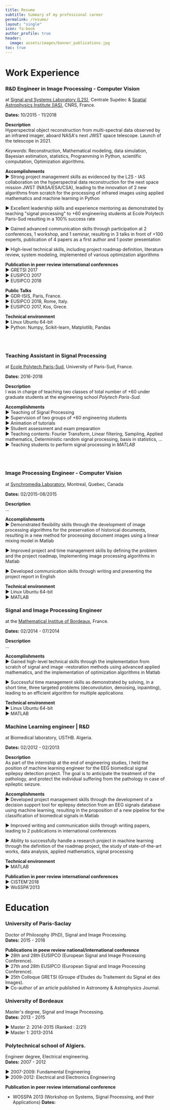 ```yaml
---
title: Resume
subtitle: Summary of my professional career
permalink: /resume/
layout: "single"
icon: fa-book
author_profile: true
header:
  image: assets/images/banner_publications.jpg
toc: true
---
```






# Work Experience
<!--
#####################################################################
 -->

### R&D Engineer in Image Processing - Computer Vision
  at [Signal and Systems Laboratory (L2S)](http://www.l2s.centralesupelec.fr/), Centrale Supélec &  [Spatial Astrophysics Institute (IAS)](http://www.ias.u-psud.fr/), CNRS, France.

**Dates:** 10/2015 - 11/2018

**Description**  
Hyperspectral object reconstruction from multi-spectral data observed by an infrared imager, aboard NASA's next JWST space telescope. Launch of the telescope in 2021.  

*Keywords*:  Reconstruction,  Mathematical modeling, data simulation, Bayesian estimation, statistics, Programming in Python, scientific computation, Optimization algorithms.  

**Accomplishments**  
  ► Strong project management skills as evidenced by the L2S - IAS collaboration on the hyperspectral data reconstruction for the next space mission JWST (NASA/ESA/CSA), leading to the innovation of 2 new algorithms from scratch for the processing of infrared images using applied mathematics and machine learning in Python  

  ► Excellent leadership skills and experience mentoring as demonstrated by teaching "signal processing" to +60 engineering students at Ecole Polytech Paris-Sud resulting in a 100% success rate  

  ► Gained advanced communication skills through participation at 2 conferences, 1 workshop, and 1 seminar, resulting in 3 talks in front of +100 experts, publication of 4 papers as a first author and 1 poster presentation  

  ► High-level technical skills, including project roadmap definition, literature review, system modeling, implemented of various optimization algorithms  

**Publication in peer review international conferences**  
  ► GRETSI 2017  
  ► EUSIPCO 2017  
  ► EUSIPCO 2018  

**Public Talks**  
  ► GDR-ISIS, Paris, France.  
  ► EUSIPCO 2018, Rome, Italy.    
  ► EUSIPCO 2017, Kos, Grece.    

**Technical environment**    
  ► Linux Ubuntu 64-bit  
  ► Python:  Numpy, Scikit-learn, Matplotlib, Pandas  

<br/><br/>

### Teaching Assistant in Signal Processing
at [Ecole Polytech Paris-Sud](http://www.polytech.u-psud.fr/fr/formations/electronique-et-systemes-robotises.html), University of Paris-Sud, France.  

**Dates:** 2016-2018  

**Description**  
I was in charge of teaching two classes of total number of +60 under graduate students at the engineering school *Polytech Paris-Sud*.


**Accomplishments**  
  ► Teaching of Signal Processing  
  ► Supervision of two groups of +60 engineering students  
  ► Animation of tutorials  
  ► Student assessment and exam preparation  
  ► Teaching contents: Fourier Transform, Linear filtering, Sampling, Applied mathematics, Deterministic random signal processing, basis in statistics, ...  
  ► Teaching students to perform signal processing in *MATLAB*  

<br/><br/>

### Image Processing Engineer - Computer Vision
at [Synchromedia Laboratory](http://www.synchromedia.ca/), Montreal, Quebec, Canada

**Dates:** 02/2015-08/2015

**Description**  
  ...

**Accomplishments**    
  ► Demonstrated flexibility skills through the development of image processing algorithms for the preservation of historical documents, resulting in a new method for processing document images using a linear mixing model in Matlab  

  ► Improved project and time management skills by defining the problem and the project roadmap, Implementing image processing algorithms in Matlab  

  ► Developed communication skills through writing and presenting the project report in English  

**Technical environment**  
  ► Linux Ubuntu 64-bit  
  ► MATLAB  


### Signal and Image Processing Engineer
at the [Mathematical Institue of Bordeaux](https://www.math.u-bordeaux.fr/imb/spip.php), France.

**Dates:** 02/2014 - 07/2014

**Description**  
  ...

**Accomplishments**  
  ► Gained high-level technical skills through the implementation from scratch of signal and image -restoration methods using advanced applied mathematics, and the implementation of optimization algorithms in Matlab  

  ► Successful time management skills as demonstrated by solving, in a short time, three targeted problems (deconvolution, denoising, inpainting), leading to an efficient algorithm for multiple applications  

**Technical environment**  
  ► Linux Ubuntu 64-bit  
  ► MATLAB  



###  Machine Learning engineer | R&D
at Biomedical laboratory, USTHB. Algeria.  

**Dates:** 02/2012 - 02/2013  

**Description**  
As part of the internship at the end of engineering studies, I held the position of machine learning engineer for the EEG biomedical signal epilepsy detection project. The goal is to anticipate the treatment of the pathology, and protect the individual suffering from the pathology in case of epileptic seizure.

**Accomplishments**    
  ► Developed project management skills through the development of a decision support tool for  epilepsy detection from an EEG signals database using machine learning, resulting in the proposition of a new pipeline for the classification of biomedical signals in Matlab

  ► Improved writing and communication skills through writing papers, leading to 2 publications in international conferences

  ► Ability to successfully handle a research project in machine learning through the definition of the roadmap project, the study of state-of-the-art works, data analysis, applied mathematics, signal processing

**Technical environment**  
  ► MATLAB  

**Publication in peer review international conferences**  
  ► CISTEM'2018  
  ► WoSSPA'2013  




<!-- #####################################################################
##########################################################################################################################################
 -->


# Education

### University of Paris-Saclay
Doctor of Philosophy (PhD), Signal and Image Processing.  
**Dates:** 2015 - 2018


**Publications in peew review national/international conference**  
  ► 28th and 28th EUSIPCO (European Signal and Image Processing Conference).  
  ► 27th and 28th EUSIPCO (European Signal and Image Processing Conference).  
  ► 25th Colloque GRETSI (Groupe d'Etudes du Traitement du Signal et des Images).  
  ► Co-author of an article published in Astronomy & Astrophysics Journal.  

  <!--
  #####################################################################
   -->


### University of Bordeaux
Master's degree, Signal and Image Processing.  
**Dates:** 2013 - 2015  


► Master 2: 2014-2015 (Ranked : 2/21)  
► Master 1: 2013-2014


<!--
#####################################################################
 -->


### Polytechnical school of Algiers.
Engineer degree, Electrical engineering.  
**Dates:** 2007 - 2012

► 2007-2009: Fundamental Engineering  
► 2009-2012: Electrical and Electronics Engineering  

**Publication in peer review international conference**
  * WOSSPA 2013 (Workshop on Systems, Signal Processing, and their Applications)
**Dates:**
